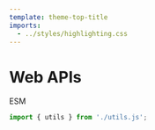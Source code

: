 ```yaml
---
template: theme-top-title
imports:
  - ../styles/highlighting.css
---
```


# Web APIs

ESM

```js
import { utils } from './utils.js';
```